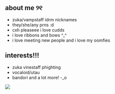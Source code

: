 ## about me ୨୧
- zuka/vampstaff idrm nicknames
- they/she/any prns :d
- cxh pleaseee i love cudds
- i love ribbons and bows ^_^
- i love meeting new people and i love my oomfies
## interests!!!
- zuka vinestaff phighting
- vocaloid/utau
- bandori
and a lot more! -_o

<img src="https://pbs.twimg.com/media/GbZI-jMa0AAcDFo?format=jpg&name=large">
